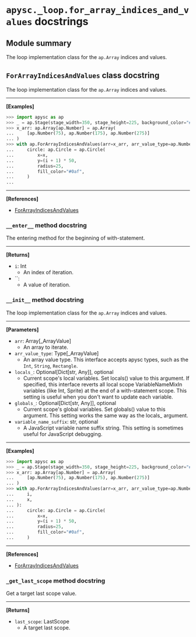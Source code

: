# `apysc._loop.for_array_indices_and_values` docstrings

## Module summary

The loop implementation class for the `ap.Array` indices and values.

## `ForArrayIndicesAndValues` class docstring

The loop implementation class for the `ap.Array` indices and values.<hr>

**[Examples]**

```py
>>> import apysc as ap
>>> _ = ap.Stage(stage_width=350, stage_height=225, background_color="#333")
>>> x_arr: ap.Array[ap.Number] = ap.Array(
...     [ap.Number(75), ap.Number(175), ap.Number(275)]
... )
>>> with ap.ForArrayIndicesAndValues(arr=x_arr, arr_value_type=ap.Number) as (i, x):
...     circle: ap.Circle = ap.Circle(
...         x=x,
...         y=(i + 1) * 50,
...         radius=25,
...         fill_color="#0af",
...     )
...
```

<hr>

**[References]**

- [ForArrayIndicesAndValues](https://simon-ritchie.github.io/apysc/en/for_array_indices_and_values.html)

### `__enter__` method docstring

The entering method for the beginning of with-statement.<hr>

**[Returns]**

- `i`: Int
  - An index of iteration.
- ``: 
  - A value of iteration.

### `__init__` method docstring

The loop implementation class for the `ap.Array` indices and values.<hr>

**[Parameters]**

- `arr`: Array[_ArrayValue]
  - An array to iterate.
- `arr_value_type`: Type[_ArrayValue]
  - An array value type. This interface accepts apysc types, such as the `Int`, `String`, `Rectangle`.
- `locals_`: Optional[Dict[str, Any]], optional
  - Current scope's local variables. Set locals() value to this argument. If specified, this interface reverts all local scope VariableNameMixIn variables (like Int, Sprite) at the end of a with-statement scope. This setting is useful when you don't want to update each variable.
- `globals_`: Optional[Dict[str, Any]], optional
  - Current scope's global variables. Set globals() value to this argument. This setting works the same way as the locals_ argument.
- `variable_name_suffix`: str, optional
  - A JavaScript variable name suffix string. This setting is sometimes useful for JavaScript debugging.

<hr>

**[Examples]**

```py
>>> import apysc as ap
>>> _ = ap.Stage(stage_width=350, stage_height=225, background_color="#333")
>>> x_arr: ap.Array[ap.Number] = ap.Array(
...     [ap.Number(75), ap.Number(175), ap.Number(275)]
... )
>>> with ap.ForArrayIndicesAndValues(arr=x_arr, arr_value_type=ap.Number) as (
...     i,
...     x,
... ):
...     circle: ap.Circle = ap.Circle(
...         x=x,
...         y=(i + 1) * 50,
...         radius=25,
...         fill_color="#0af",
...     )
```

<hr>

**[References]**

- [ForArrayIndicesAndValues](https://simon-ritchie.github.io/apysc/en/for_array_indices_and_values.html)

### `_get_last_scope` method docstring

Get a target last scope value.<hr>

**[Returns]**

- `last_scope`: LastScope
  - A target last scope.